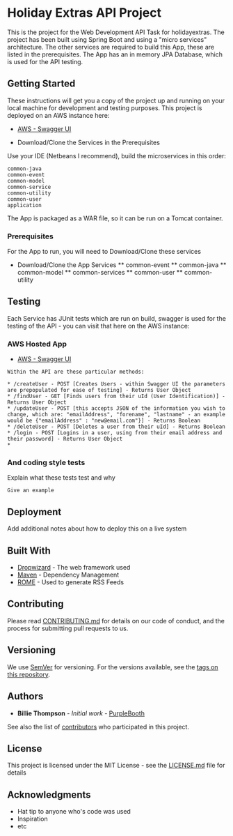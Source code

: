 # Holiday Extras API Project

This is the project for the Web Development API Task for holidayextras. The project has been built using Spring Boot and using a "micro services" architecture. The other services are required to build this App, these are listed in the prerequisites. The App has an in memory JPA Database, which is used for the API testing.

## Getting Started

These instructions will get you a copy of the project up and running on your local machine for development and testing purposes. This project is deployed on an AWS instance here:

* [AWS - Swagger UI](http://www.jamesknights.co.uk/holiday-extras-api/swagger-ui.html)

* Download/Clone the Services in the Prerequisites

Use your IDE (Netbeans I recommend), build the microservices in this order: 

```
common-java
common-event
common-model
common-service
common-utility
common-user
application
```

The App is packaged as a WAR file, so it can be run on a Tomcat container. 

### Prerequisites

For the App to run, you will need to Download/Clone these services

* Download/Clone the App Services
** common-event
** common-java
** common-model
** common-services
** common-user
** common-utility


## Testing

Each Service has JUnit tests which are run on build, swagger is used for the testing of the API - you can visit that here on the AWS instance: 

### AWS Hosted App

* [AWS - Swagger UI](http://www.jamesknights.co.uk/holiday-extras-api/swagger-ui.html)


```
Within the API are these particular methods: 

* /createUser - POST [Creates Users - within Swagger UI the parameters are prepopulated for ease of testing] - Returns User Object
* /findUser - GET [Finds users from their uId (User Identification)] - Returns User Object
* /updateUser - POST [this accepts JSON of the information you wish to change, which are: "emailAddress", "forename", "lastname" - an example would be {"emailAddress" : "new@email.com"}] - Returns Boolean
* /deleteUser - POST [Deletes a user from their uId] - Returns Boolean
* /login - POST [Logins in a user, using from their email address and their password] - Returns User Object
* 

```

### And coding style tests

Explain what these tests test and why

```
Give an example
```

## Deployment

Add additional notes about how to deploy this on a live system

## Built With

* [Dropwizard](http://www.dropwizard.io/1.0.2/docs/) - The web framework used
* [Maven](https://maven.apache.org/) - Dependency Management
* [ROME](https://rometools.github.io/rome/) - Used to generate RSS Feeds

## Contributing

Please read [CONTRIBUTING.md](https://gist.github.com/PurpleBooth/b24679402957c63ec426) for details on our code of conduct, and the process for submitting pull requests to us.

## Versioning

We use [SemVer](http://semver.org/) for versioning. For the versions available, see the [tags on this repository](https://github.com/your/project/tags). 

## Authors

* **Billie Thompson** - *Initial work* - [PurpleBooth](https://github.com/PurpleBooth)

See also the list of [contributors](https://github.com/your/project/contributors) who participated in this project.

## License

This project is licensed under the MIT License - see the [LICENSE.md](LICENSE.md) file for details

## Acknowledgments

* Hat tip to anyone who's code was used
* Inspiration
* etc
